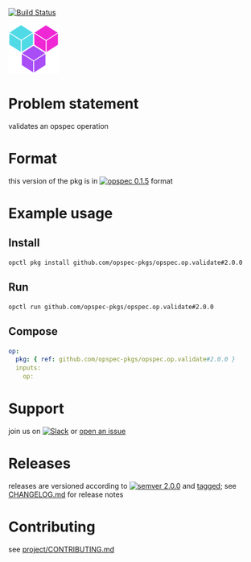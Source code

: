 [![Build Status](https://travis-ci.org/opspec-pkgs/opspec.op.validate.svg?branch=master)](https://travis-ci.org/opspec-pkgs/opspec.op.validate)

<img src="icon.svg" alt="icon" height="100px">

# Problem statement

validates an opspec operation

# Format

this version of the pkg is in [![opspec 0.1.5](https://img.shields.io/badge/opspec-0.1.5-brightgreen.svg?colorA=6b6b6b&colorB=fc16be)](https://opspec.io/0.1.5/packages.html) format

# Example usage

## Install

```shell
opctl pkg install github.com/opspec-pkgs/opspec.op.validate#2.0.0
```

## Run

```
opctl run github.com/opspec-pkgs/opspec.op.validate#2.0.0
```

## Compose

```yaml
op:
  pkg: { ref: github.com/opspec-pkgs/opspec.op.validate#2.0.0 }
  inputs:
    op:
```

# Support

join us on
[![Slack](https://opspec-slackin.herokuapp.com/badge.svg)](https://opspec-slackin.herokuapp.com/)
or
[open an issue](https://github.com/opspec-pkgs/opspec.op.validate/issues)

# Releases

releases are versioned according to
[![semver 2.0.0](https://img.shields.io/badge/semver-2.0.0-brightgreen.svg)](http://semver.org/spec/v2.0.0.html)
and [tagged](https://git-scm.com/book/en/v2/Git-Basics-Tagging); see
[CHANGELOG.md](CHANGELOG.md) for release notes

# Contributing

see
[project/CONTRIBUTING.md](https://github.com/opspec-pkgs/project/blob/master/CONTRIBUTING.md)
